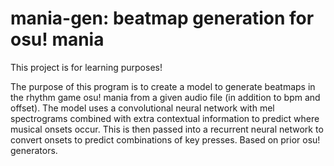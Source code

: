 # mania-gen: beatmap generation for osu! mania

This project is for learning purposes!

The purpose of this program is to create a model to generate beatmaps in the rhythm game osu! mania from a given audio file (in addition to bpm and offset). The model 
uses a convolutional neural network with mel spectrograms combined with extra contextual information to predict where musical onsets occur. This is then passed into
a recurrent neural network to convert onsets to predict combinations of key presses. Based on prior osu! generators.
